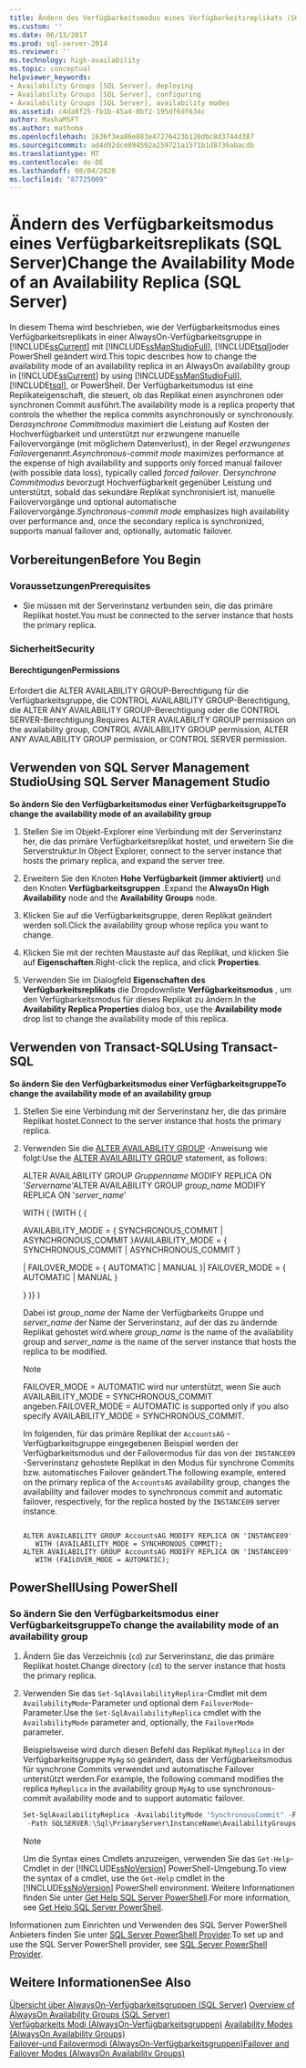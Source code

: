 ```yaml
---
title: Ändern des Verfügbarkeitsmodus eines Verfügbarkeitsreplikats (SQL Server) | Microsoft-Dokumentation
ms.custom: ''
ms.date: 06/13/2017
ms.prod: sql-server-2014
ms.reviewer: ''
ms.technology: high-availability
ms.topic: conceptual
helpviewer_keywords:
- Availability Groups [SQL Server], deploying
- Availability Groups [SQL Server], configuring
- Availability Groups [SQL Server], availability modes
ms.assetid: c4da8f25-fb1b-45a4-8bf2-195df6df634c
author: MashaMSFT
ms.author: mathoma
ms.openlocfilehash: 1636f3ea86e083e47276423b120dbc8d3744d387
ms.sourcegitcommit: ad4d92dce894592a259721a1571b1d8736abacdb
ms.translationtype: MT
ms.contentlocale: de-DE
ms.lasthandoff: 08/04/2020
ms.locfileid: "87725009"
---
```

# <a name="change-the-availability-mode-of-an-availability-replica-sql-server"></a><span data-ttu-id="8dbe8-102">Ändern des Verfügbarkeitsmodus eines Verfügbarkeitsreplikats (SQL Server)</span><span class="sxs-lookup"><span data-stu-id="8dbe8-102">Change the Availability Mode of an Availability Replica (SQL Server)</span></span>
  <span data-ttu-id="8dbe8-103">In diesem Thema wird beschrieben, wie der Verfügbarkeitsmodus eines Verfügbarkeitsreplikats in einer AlwaysOn-Verfügbarkeitsgruppe in [!INCLUDE[ssCurrent](../../../includes/sscurrent-md.md)] mit [!INCLUDE[ssManStudioFull](../../../includes/ssmanstudiofull-md.md)], [!INCLUDE[tsql](../../../includes/tsql-md.md)]oder PowerShell geändert wird.</span><span class="sxs-lookup"><span data-stu-id="8dbe8-103">This topic describes how to change the availability mode of an availability replica in an AlwaysOn availability group in [!INCLUDE[ssCurrent](../../../includes/sscurrent-md.md)] by using [!INCLUDE[ssManStudioFull](../../../includes/ssmanstudiofull-md.md)], [!INCLUDE[tsql](../../../includes/tsql-md.md)], or PowerShell.</span></span> <span data-ttu-id="8dbe8-104">Der Verfügbarkeitsmodus ist eine Replikateigenschaft, die steuert, ob das Replikat einen asynchronen oder synchronen Commit ausführt.</span><span class="sxs-lookup"><span data-stu-id="8dbe8-104">The availability mode is a replica property that controls the whether the replica commits asynchronously or synchronously.</span></span> <span data-ttu-id="8dbe8-105">Der*asynchrone Commitmodus* maximiert die Leistung auf Kosten der Hochverfügbarkeit und unterstützt nur erzwungene manuelle Failovervorgänge (mit möglichem Datenverlust), in der Regel *erzwungenes Failover*genannt.</span><span class="sxs-lookup"><span data-stu-id="8dbe8-105">*Asynchronous-commit mode* maximizes performance at the expense of high availability and supports only forced manual failover (with possible data loss), typically called *forced failover*.</span></span> <span data-ttu-id="8dbe8-106">Der*synchrone Commitmodus* bevorzugt Hochverfügbarkeit gegenüber Leistung und unterstützt, sobald das sekundäre Replikat synchronisiert ist, manuelle Failovervorgänge und optional automatische Failovervorgänge.</span><span class="sxs-lookup"><span data-stu-id="8dbe8-106">*Synchronous-commit mode* emphasizes high availability over performance and, once the secondary replica is synchronized, supports manual failover and, optionally, automatic failover.</span></span>  
  

  
##  <a name="before-you-begin"></a><a name="BeforeYouBegin"></a> <span data-ttu-id="8dbe8-107">Vorbereitungen</span><span class="sxs-lookup"><span data-stu-id="8dbe8-107">Before You Begin</span></span>  
  
###  <a name="prerequisites"></a><a name="Prerequisites"></a> <span data-ttu-id="8dbe8-108">Voraussetzungen</span><span class="sxs-lookup"><span data-stu-id="8dbe8-108">Prerequisites</span></span>  
  
-   <span data-ttu-id="8dbe8-109">Sie müssen mit der Serverinstanz verbunden sein, die das primäre Replikat hostet.</span><span class="sxs-lookup"><span data-stu-id="8dbe8-109">You must be connected to the server instance that hosts the primary replica.</span></span>  
  
###  <a name="security"></a><a name="Security"></a> <span data-ttu-id="8dbe8-110">Sicherheit</span><span class="sxs-lookup"><span data-stu-id="8dbe8-110">Security</span></span>  
  
####  <a name="permissions"></a><a name="Permissions"></a> <span data-ttu-id="8dbe8-111">Berechtigungen</span><span class="sxs-lookup"><span data-stu-id="8dbe8-111">Permissions</span></span>  
 <span data-ttu-id="8dbe8-112">Erfordert die ALTER AVAILABILITY GROUP-Berechtigung für die Verfügbarkeitsgruppe, die CONTROL AVAILABILITY GROUP-Berechtigung, die ALTER ANY AVAILABILITY GROUP-Berechtigung oder die CONTROL SERVER-Berechtigung.</span><span class="sxs-lookup"><span data-stu-id="8dbe8-112">Requires ALTER AVAILABILITY GROUP permission on the availability group, CONTROL AVAILABILITY GROUP permission, ALTER ANY AVAILABILITY GROUP permission, or CONTROL SERVER permission.</span></span>  
  
##  <a name="using-sql-server-management-studio"></a><a name="SSMSProcedure"></a> <span data-ttu-id="8dbe8-113">Verwenden von SQL Server Management Studio</span><span class="sxs-lookup"><span data-stu-id="8dbe8-113">Using SQL Server Management Studio</span></span>  
 <span data-ttu-id="8dbe8-114">**So ändern Sie den Verfügbarkeitsmodus einer Verfügbarkeitsgruppe**</span><span class="sxs-lookup"><span data-stu-id="8dbe8-114">**To change the availability mode of an availability group**</span></span>  
  
1.  <span data-ttu-id="8dbe8-115">Stellen Sie im Objekt-Explorer eine Verbindung mit der Serverinstanz her, die das primäre Verfügbarkeitsreplikat hostet, und erweitern Sie die Serverstruktur.</span><span class="sxs-lookup"><span data-stu-id="8dbe8-115">In Object Explorer, connect to the server instance that hosts the primary replica, and expand the server tree.</span></span>  
  
2.  <span data-ttu-id="8dbe8-116">Erweitern Sie den Knoten **Hohe Verfügbarkeit (immer aktiviert)** und den Knoten **Verfügbarkeitsgruppen** .</span><span class="sxs-lookup"><span data-stu-id="8dbe8-116">Expand the **AlwaysOn High Availability** node and the **Availability Groups** node.</span></span>  
  
3.  <span data-ttu-id="8dbe8-117">Klicken Sie auf die Verfügbarkeitsgruppe, deren Replikat geändert werden soll.</span><span class="sxs-lookup"><span data-stu-id="8dbe8-117">Click the availability group whose replica you want to change.</span></span>  
  
4.  <span data-ttu-id="8dbe8-118">Klicken Sie mit der rechten Maustaste auf das Replikat, und klicken Sie auf **Eigenschaften**.</span><span class="sxs-lookup"><span data-stu-id="8dbe8-118">Right-click the replica, and click **Properties**.</span></span>  
  
5.  <span data-ttu-id="8dbe8-119">Verwenden Sie im Dialogfeld **Eigenschaften des Verfügbarkeitsreplikats** die Dropdownliste **Verfügbarkeitsmodus** , um den Verfügbarkeitsmodus für dieses Replikat zu ändern.</span><span class="sxs-lookup"><span data-stu-id="8dbe8-119">In the **Availability Replica Properties** dialog box, use the **Availability mode** drop list to change the availability mode of this replica.</span></span>  
  
##  <a name="using-transact-sql"></a><a name="TsqlProcedure"></a> <span data-ttu-id="8dbe8-120">Verwenden von Transact-SQL</span><span class="sxs-lookup"><span data-stu-id="8dbe8-120">Using Transact-SQL</span></span>  
 <span data-ttu-id="8dbe8-121">**So ändern Sie den Verfügbarkeitsmodus einer Verfügbarkeitsgruppe**</span><span class="sxs-lookup"><span data-stu-id="8dbe8-121">**To change the availability mode of an availability group**</span></span>  
  
1.  <span data-ttu-id="8dbe8-122">Stellen Sie eine Verbindung mit der Serverinstanz her, die das primäre Replikat hostet.</span><span class="sxs-lookup"><span data-stu-id="8dbe8-122">Connect to the server instance that hosts the primary replica.</span></span>  
  
2.  <span data-ttu-id="8dbe8-123">Verwenden Sie die [ALTER AVAILABILITY GROUP](/sql/t-sql/statements/alter-availability-group-transact-sql) -Anweisung wie folgt:</span><span class="sxs-lookup"><span data-stu-id="8dbe8-123">Use the [ALTER AVAILABILITY GROUP](/sql/t-sql/statements/alter-availability-group-transact-sql) statement, as follows:</span></span>  
  
     <span data-ttu-id="8dbe8-124">ALTER AVAILABILITY GROUP *Gruppenname* MODIFY REPLICA ON '*Servername*'</span><span class="sxs-lookup"><span data-stu-id="8dbe8-124">ALTER AVAILABILITY GROUP *group_name* MODIFY REPLICA ON '*server_name*'</span></span>  
  
     <span data-ttu-id="8dbe8-125">WITH ( {</span><span class="sxs-lookup"><span data-stu-id="8dbe8-125">WITH ( {</span></span>  
  
     <span data-ttu-id="8dbe8-126">AVAILABILITY_MODE = { SYNCHRONOUS_COMMIT | ASYNCHRONOUS_COMMIT }</span><span class="sxs-lookup"><span data-stu-id="8dbe8-126">AVAILABILITY_MODE = { SYNCHRONOUS_COMMIT | ASYNCHRONOUS_COMMIT }</span></span>  
  
     <span data-ttu-id="8dbe8-127">| FAILOVER_MODE = { AUTOMATIC | MANUAL }</span><span class="sxs-lookup"><span data-stu-id="8dbe8-127">| FAILOVER_MODE = { AUTOMATIC | MANUAL }</span></span>  
  
     <span data-ttu-id="8dbe8-128">} )</span><span class="sxs-lookup"><span data-stu-id="8dbe8-128">} )</span></span>  
  
     <span data-ttu-id="8dbe8-129">Dabei ist *group_name* der Name der Verfügbarkeits Gruppe und *server_name* der Name der Serverinstanz, auf der das zu ändernde Replikat gehostet wird.</span><span class="sxs-lookup"><span data-stu-id="8dbe8-129">where *group_name* is the name of the availability group and *server_name* is the name of the server instance that hosts the replica to be modified.</span></span>  
  
    > [!NOTE]  
    >  <span data-ttu-id="8dbe8-130">FAILOVER_MODE = AUTOMATIC wird nur unterstützt, wenn Sie auch AVAILABILITY_MODE = SYNCHRONOUS_COMMIT angeben.</span><span class="sxs-lookup"><span data-stu-id="8dbe8-130">FAILOVER_MODE = AUTOMATIC is supported only if you also specify AVAILABILITY_MODE = SYNCHRONOUS_COMMIT.</span></span>  
  
     <span data-ttu-id="8dbe8-131">Im folgenden, für das primäre Replikat der `AccountsAG` -Verfügbarkeitsgruppe eingegebenen Beispiel werden der Verfügbarkeitsmodus und der Failovermodus für das von der `INSTANCE09` -Serverinstanz gehostete Replikat in den Modus für synchrone Commits bzw. automatisches Failover geändert.</span><span class="sxs-lookup"><span data-stu-id="8dbe8-131">The following example, entered on the primary replica of the `AccountsAG` availability group, changes the availability and failover modes to synchronous commit and automatic failover, respectively, for the replica hosted by the `INSTANCE09` server instance.</span></span>  
  
    ```  
  
    ALTER AVAILABILITY GROUP AccountsAG MODIFY REPLICA ON 'INSTANCE09'  
       WITH (AVAILABILITY_MODE = SYNCHRONOUS_COMMIT);  
    ALTER AVAILABILITY GROUP AccountsAG MODIFY REPLICA ON 'INSTANCE09'  
       WITH (FAILOVER_MODE = AUTOMATIC);  
    ```  
  
##  <a name="using-powershell"></a><a name="PowerShellProcedure"></a> <span data-ttu-id="8dbe8-132">PowerShell</span><span class="sxs-lookup"><span data-stu-id="8dbe8-132">Using PowerShell</span></span>

### <a name="to-change-the-availability-mode-of-an-availability-group"></a><span data-ttu-id="8dbe8-133">So ändern Sie den Verfügbarkeitsmodus einer Verfügbarkeitsgruppe</span><span class="sxs-lookup"><span data-stu-id="8dbe8-133">To change the availability mode of an availability group</span></span>
  
1.  <span data-ttu-id="8dbe8-134">Ändern Sie das Verzeichnis (`cd`) zur Serverinstanz, die das primäre Replikat hostet.</span><span class="sxs-lookup"><span data-stu-id="8dbe8-134">Change directory (`cd`) to the server instance that hosts the primary replica.</span></span>  
  
2.  <span data-ttu-id="8dbe8-135">Verwenden Sie das `Set-SqlAvailabilityReplica`-Cmdlet mit dem `AvailabilityMode`-Parameter und optional dem `FailoverMode`-Parameter.</span><span class="sxs-lookup"><span data-stu-id="8dbe8-135">Use the `Set-SqlAvailabilityReplica` cmdlet with the `AvailabilityMode` parameter and, optionally, the `FailoverMode` parameter.</span></span>  
  
     <span data-ttu-id="8dbe8-136">Beispielsweise wird durch diesen Befehl das Replikat `MyReplica` in der Verfügbarkeitsgruppe `MyAg` so geändert, dass der Verfügbarkeitsmodus für synchrone Commits verwendet und automatische Failover unterstützt werden.</span><span class="sxs-lookup"><span data-stu-id="8dbe8-136">For example, the following command modifies the replica `MyReplica` in the availability group `MyAg` to use synchronous-commit availability mode and to support automatic failover.</span></span>  
  
    ```powershell
    Set-SqlAvailabilityReplica -AvailabilityMode "SynchronousCommit" -FailoverMode "Automatic" `   
     -Path SQLSERVER:\Sql\PrimaryServer\InstanceName\AvailabilityGroups\MyAg\AvailabilityReplicas\MyReplica  
    ```  
  
    > [!NOTE]  
    >  <span data-ttu-id="8dbe8-137">Um die Syntax eines Cmdlets anzuzeigen, verwenden Sie das `Get-Help`-Cmdlet in der [!INCLUDE[ssNoVersion](../../../includes/ssnoversion-md.md)] PowerShell-Umgebung.</span><span class="sxs-lookup"><span data-stu-id="8dbe8-137">To view the syntax of a cmdlet, use the `Get-Help` cmdlet in the [!INCLUDE[ssNoVersion](../../../includes/ssnoversion-md.md)] PowerShell environment.</span></span> <span data-ttu-id="8dbe8-138">Weitere Informationen finden Sie unter [Get Help SQL Server PowerShell](../../../powershell/sql-server-powershell.md).</span><span class="sxs-lookup"><span data-stu-id="8dbe8-138">For more information, see [Get Help SQL Server PowerShell](../../../powershell/sql-server-powershell.md).</span></span>  
  
<span data-ttu-id="8dbe8-139">Informationen zum Einrichten und Verwenden des SQL Server PowerShell Anbieters finden Sie unter [SQL Server PowerShell Provider](../../../powershell/sql-server-powershell-provider.md).</span><span class="sxs-lookup"><span data-stu-id="8dbe8-139">To set up and use the SQL Server PowerShell provider, see [SQL Server PowerShell Provider](../../../powershell/sql-server-powershell-provider.md).</span></span>
  
## <a name="see-also"></a><span data-ttu-id="8dbe8-140">Weitere Informationen</span><span class="sxs-lookup"><span data-stu-id="8dbe8-140">See Also</span></span>  
 <span data-ttu-id="8dbe8-141">[Übersicht über AlwaysOn-Verfügbarkeitsgruppen &#40;SQL Server&#41;](overview-of-always-on-availability-groups-sql-server.md) </span><span class="sxs-lookup"><span data-stu-id="8dbe8-141">[Overview of AlwaysOn Availability Groups &#40;SQL Server&#41;](overview-of-always-on-availability-groups-sql-server.md) </span></span>  
 <span data-ttu-id="8dbe8-142">[Verfügbarkeits Modi (AlwaysOn-Verfügbarkeitsgruppen)](availability-modes-always-on-availability-groups.md) </span><span class="sxs-lookup"><span data-stu-id="8dbe8-142">[Availability Modes (AlwaysOn Availability Groups)](availability-modes-always-on-availability-groups.md) </span></span>  
 [<span data-ttu-id="8dbe8-143">Failover-und Failovermodi &#40;AlwaysOn-Verfügbarkeitsgruppen&#41;</span><span class="sxs-lookup"><span data-stu-id="8dbe8-143">Failover and Failover Modes &#40;AlwaysOn Availability Groups&#41;</span></span>](failover-and-failover-modes-always-on-availability-groups.md)  
